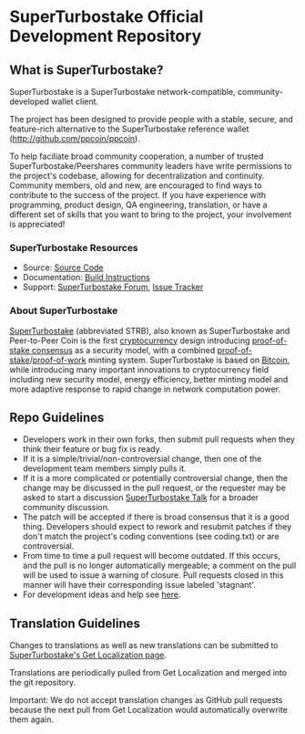 # SuperTurbostake Official Development Repository

## What is SuperTurbostake?

SuperTurbostake is a SuperTurbostake network-compatible, community-developed wallet client.

The project has been designed to provide people with a stable, secure, and feature-rich alternative to the SuperTurbostake reference wallet (http://github.com/ppcoin/ppcoin).

To help faciliate broad community cooperation, a number of trusted SuperTurbostake/Peershares community leaders have write permissions to the project's codebase, allowing for decentralization and continuity. Community members, old and new, are encouraged to find ways to contribute to the success of the project. If you have experience with programming, product design, QA engineering, translation, or have a different set of skills that you want to bring to the project, your involvement is appreciated!


### SuperTurbostake Resources
* Source: [Source Code](https://github.com/SuperTurbostake/SuperTurbostake)
* Documentation: [Build Instructions](https://github.com/SuperTurbostake/SuperTurbostake/tree/master/doc)
* Support: [SuperTurbostake Forum](http://www.peercointalk.org/index.php?board=64.0), [Issue Tracker](https://github.com/SuperTurbostake/SuperTurbostake/issues?state=open)


### About SuperTurbostake
[SuperTurbostake](http://peercoin.net/) (abbreviated STRB), also known as SuperTurbostake and Peer-to-Peer Coin is the first [cryptocurrency](https://en.wikipedia.org/wiki/Cryptocurrency) design introducing [proof-of-stake consensus](http://peercoin.net/bin/peercoin-paper.pdf) as a security model, with a combined [proof-of-stake](http://peercoin.net/bin/peercoin-paper.pdf)/[proof-of-work](https://en.wikipedia.org/wiki/Proof-of-work_system) minting system. SuperTurbostake is based on [Bitcoin](http://bitcoin.org/en/), while introducing many important innovations to cryptocurrency field including new security model, energy efficiency, better minting model and more adaptive response to rapid change in network computation power.


## Repo Guidelines

* Developers work in their own forks, then submit pull requests when they think their feature or bug fix is ready.
* If it is a simple/trivial/non-controversial change, then one of the development team members simply pulls it.
* If it is a more complicated or potentially controversial change, then the change may be discussed in the pull request, or the requester may be asked to start a discussion [SuperTurbostake Talk](http://www.peercointalk.org/) for a broader community discussion.
* The patch will be accepted if there is broad consensus that it is a good thing. Developers should expect to rework and resubmit patches if they don't match the project's coding conventions (see coding.txt) or are controversial.
* From time to time a pull request will become outdated. If this occurs, and the pull is no longer automatically mergeable; a comment on the pull will be used to issue a warning of closure.  Pull requests closed in this manner will have their corresponding issue labeled 'stagnant'.
* For development ideas and help see [here](http://www.peercointalk.org/index.php?board=10.0).


## Translation Guidelines

Changes to translations as well as new translations can be submitted to
[SuperTurbostake's Get Localization page](http://www.getlocalization.com/SuperTurbostake/).

Translations are periodically pulled from Get Localization and merged into the git repository.

Important: We do not accept translation changes as GitHub pull requests because the next
pull from Get Localization would automatically overwrite them again.
